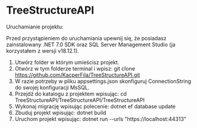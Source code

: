 # TreeStructureAPI
Uruchamianie projektu:

Przed przystąpieniem do uruchamiania upewnij się, że posiadasz zainstalowany .NET 7.0 SDK oraz SQL Server Management Studio (ja korzystałem z wersji v18.12.1).

1. Utwórz folder w którym umieścisz projekt.
2. Otwórz w tym folderze terminal i wpisz: git clone https://github.com/KacperFila/TreeStructureAPI.git
3. W razie potrzeby w pliku appsettings.json skonfiguruj ConnectionString do swojej konfiguracji MsSQL.
4. Przejdź do katalogu z projektem wpisując: cd TreeStructureAPI/TreeStructureAPI/TreeStructureAPI
5. Wykonaj migrację wpisując polecenie: dotnet ef database update
6. Zbuduj projekt wpisując: dotnet build
7. Uruchom projekt wpisując: dotnet run --urls "https://localhost:44313"